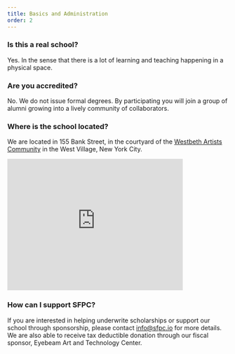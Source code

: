 ```yaml
---
title: Basics and Administration
order: 2
---
```


### Is this a real school?

Yes. In the sense that there is a lot of learning and teaching happening in a physical space.

### Are you accredited?

No. We do not issue formal degrees. By participating you will join a group of alumni growing into a lively community of collaborators.

### Where is the school located?

We are located in 155 Bank Street, in the courtyard of the [Westbeth Artists Community](http://westbeth.org/) in the West Village, New York City.

<iframe src="https://www.google.com/maps/embed?pb=!1m26!1m12!1m3!1d3023.157285117621!2d-74.0114827845943!3d40.73656447932915!2m3!1f0!2f0!3f0!3m2!1i1024!2i768!4f13.1!4m11!3e6!4m3!3m2!1d40.736779899999995!2d-74.00924049999999!4m5!1s0x89c259eb003122d1%3A0xede8af6a55291528!2s155+Bank+St%2C+New+York%2C+NY+10014!3m2!1d40.7365645!2d-74.00929409999999!5e0!3m2!1sen!2sus!4v1466975848424" width="400" height="300" frameborder="0" style="border:0" allowfullscreen></iframe>

### How can I support SFPC?

If you are interested in helping underwrite scholarships or support our school through sponsorship, please contact info@sfpc.io for more details. We are also able to receive tax deductible donation through our fiscal sponsor, Eyebeam Art and Technology Center.